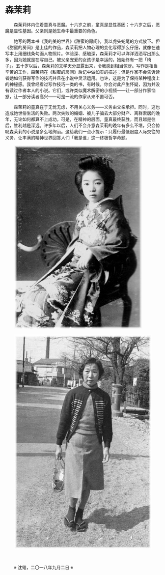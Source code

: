 # 森茉莉

&emsp;&emsp;森茉莉体内住着童真与恶魔。十六岁之前，童真是显性基因；十六岁之后，恶魔是显性基因。父亲则是她生命中最重要的角色。

&emsp;&emsp;她写的两本书《我的美的世界》《甜蜜的房间》，我以虎头蛇尾的方式放下。但《甜蜜的房间》是上佳的作品，森茉莉把人物心理的变化写得那么仔细，就像在速写本上用细线条勾画人物照片。体验深、感触深，森茉莉才可以洋洋洒洒写出那么多，因为她就是在写自己。被父亲宠爱的女孩子是幸运的，她始终有一把「椅子」。五十岁以后，森茉莉的文学天分显露出来，令我感到相当惊讶。写作是相当辛苦的工作，森茉莉在《甜蜜的房间》后记中做如实的描述；但是作家不会告诉读者她如何获得写作的技巧并且在小说中灵活运用。也许，这是为了保持某种程度上的神秘感。我曾经看过写作技巧一类的书，有时候，你会对此产生怀疑，因为并没有读过作者本人的小说。它们，或许类似魔术解密的小视频——让一部分作家恼怒，让一部分读者高兴——可是一流的作家从来不置可否。

&emsp;&emsp;森茉莉的童真在于无忧无虑，不用关心义务——义务由父亲承担。同时，这也造成她世俗生活的失败。两次失败的婚姻、被儿子骗去大部分财产、离群索居的晚年，无论如何都算不上成功。可是，在精神的层面，童真最终获胜，而且越是往后，胜利越是深远。许多年以后，人们不会介意森茉莉的晚年有多么不堪，只会惊叹森茉莉的小说是多么地绚丽。这给我们一点小提示：只履行最低限度人际交往的义务，让丰满的精神世界回答人们「我是谁」这一终极哲学命题。

&emsp;&emsp;![森茉莉](https://github.com/voyageplanet/treatise/blob/master/_img_/20180902-mori-mari-1.jpg)

&emsp;&emsp;![森茉莉](https://github.com/voyageplanet/treatise/blob/master/_img_/20180902-mori-mari-2.jpg)

&emsp;&emsp;

&emsp;&emsp;※ 沈翎，二〇一八年九月二日 ※